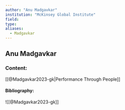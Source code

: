 ```yaml
---
author: "Anu Madgavkar"
institution: "McKinsey Global Institute"
field:
type:
aliases:
  - Madgavkar
---
```


## Anu Madgavkar

### Content:
[[@Madgavkar2023-gk|Performance Through People]]

#### Bibliography:

![[@Madgavkar2023-gk]]